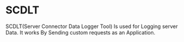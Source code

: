 # SCDLT
SCDLT(Server Connector Data Logger Tool) Is used for Logging server Data. It works By Sending custom requests as an Application.
